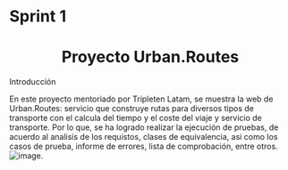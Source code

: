 # Sprint 1
<h1 align="center">
  Proyecto Urban.Routes
 </h1>
Introducción

En este proyecto mentoriado por Tripleten Latam, se muestra la web de Urban.Routes: servicio que construye rutas para diversos tipos de transporte con el calcula del tiempo y el coste del viaje y servicio de transporte. Por lo que, se ha logrado realizar la ejecución de pruebas, de acuerdo al analisis de los requistos, clases de equivalencia, asi como los casos de prueba, informe de errores, lista de comprobación, entre otros.
![image](https://github.com/MargotVargas/Casos-de-prueba-Interfaz-web-Urban.Routes/assets/145522621/6bcc1fc9-18da-4298-a390-9b3e0b6910ab).

